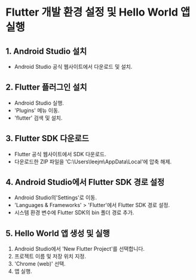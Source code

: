 # Flutter 개발 환경 설정 및 Hello World 앱 실행

## 1. Android Studio 설치
- Android Studio 공식 웹사이트에서 다운로드 및 설치.

## 2. Flutter 플러그인 설치
- Android Studio 실행.
- 'Plugins' 메뉴 이동.
- 'flutter' 검색 및 설치.

## 3. Flutter SDK 다운로드
- Flutter 공식 웹사이트에서 SDK 다운로드.
- 다운로드한 ZIP 파일을 'C:\Users\leejm\AppData\Local'에 압축 해제.

## 4. Android Studio에서 Flutter SDK 경로 설정
- Android Studio의'Settings'로 이동.
- 'Languages & Frameworks' > 'Flutter'에서 Flutter SDK 경로 설정.
- 시스템 환경 변수에 Flutter SDK의 bin 폴더 경로 추가.

## 5. Hello World 앱 생성 및 실행
1. Android Studio에서 'New Flutter Project'를 선택합니다.
2. 프로젝트 이름 및 저장 위치 지정.
3. 'Chrome (web)' 선택.
4. 앱 실행.
